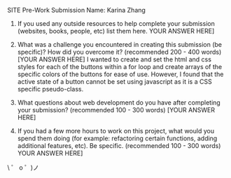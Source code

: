 SITE Pre-Work Submission
Name: Karina Zhang

1. If you used any outside resources to help complete your submission (websites, books, people, etc) list them here. YOUR ANSWER HERE]

2. What was a challenge you encountered in creating this submission (be specific)? How did you overcome it? (recommended 200 - 400 words) [YOUR ANSWER HERE]
   I wanted to create and set the html and css styles for each of the buttons within a for loop and create arrays of the specific colors of the buttons for ease of use. However, I found that the active state of a button cannot be set using javascript as it is a CSS specific pseudo-class.
3. What questions about web development do you have after completing your submission? (recommended 100 - 300 words) [YOUR ANSWER HERE]

4. If you had a few more hours to work on this project, what would you spend them doing (for example: refactoring certain functions, adding additional features, etc). Be specific. (recommended 100 - 300 words) YOUR ANSWER HERE]

\ ゜ o ゜)ノ
